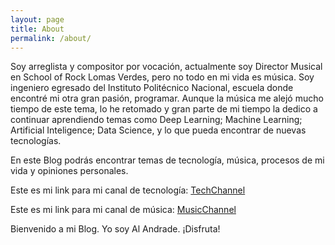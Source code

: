 ```yaml
---
layout: page
title: About
permalink: /about/
---
```


Soy arreglista y compositor por vocación, actualmente soy Director Musical en School of Rock Lomas Verdes, pero no todo en mi vida es música. Soy ingeniero egresado del Instituto Politécnico Nacional, escuela donde encontré mi otra gran pasión, programar. Aunque la música me alejó mucho tiempo de este tema, lo he retomado y gran parte de mi tiempo la dedico a continuar aprendiendo temas como Deep Learning; Machine Learning; Artificial Inteligence; Data Science, y lo que pueda encontrar de nuevas tecnologías. 

En este Blog podrás encontrar temas de tecnología, música, procesos de mi vida y opiniones personales.

Este es mi link para mi canal de tecnología:
[TechChannel](http://www.youtube.com/c/AlAndrade7)

Este es mi link para mi canal de música:
[MusicChannel](https://www.youtube.com/channel/UC5qhWirZA2A70uHAgrL5TNQ)

Bienvenido a mi Blog. Yo soy Al Andrade. ¡Disfruta!    


